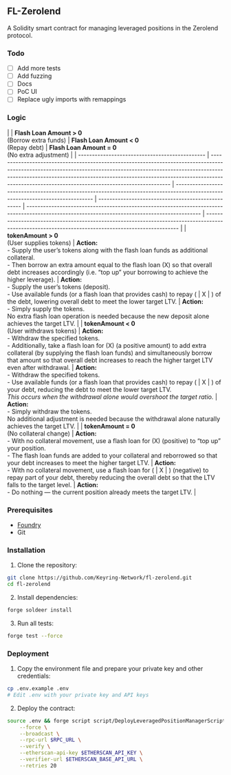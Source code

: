 ## FL-Zerolend

A Solidity smart contract for managing leveraged positions in the Zerolend protocol.

### Todo

- [ ] Add more tests
- [ ] Add fuzzing
- [ ] Docs
- [ ] PoC UI
- [ ] Replace ugly imports with remappings

### Logic

|                                                | **Flash Loan Amount > 0**<br>(Borrow extra funds)                                                                                                                                                                                                                                                         | **Flash Loan Amount < 0**<br>(Repay debt)                                                                                      | **Flash Loan Amount = 0**<br>(No extra adjustment) |
| ---------------------------------------------- | --------------------------------------------------------------------------------------------------------------------------------------------------------------------------------------------------------------------------------------------------------------------------------------------------------- | ------------------------------------------------------------------------------------------------------------------------------ | -------------------------------------------------- | --------------------------------------------------------------------------------------------------------------------------------------------- | -------------------------------------------------------------------------------------------------------------------------------------------------- |
| **tokenAmount > 0**<br>(User supplies tokens)  | **Action:**<br>- Supply the user’s tokens along with the flash loan funds as additional collateral.<br>- Then borrow an extra amount equal to the flash loan \(X\) so that overall debt increases accordingly (i.e. “top up” your borrowing to achieve the higher leverage).                              | **Action:**<br>- Supply the user’s tokens (deposit).<br>- Use available funds (or a flash loan that provides cash) to repay \( | X                                                  | \) of the debt, lowering overall debt to meet the lower target LTV.                                                                           | **Action:**<br>- Simply supply the tokens.<br>No extra flash loan operation is needed because the new deposit alone achieves the target LTV.       |
| **tokenAmount < 0**<br>(User withdraws tokens) | **Action:**<br>- Withdraw the specified tokens.<br>- Additionally, take a flash loan for \(X\) (a positive amount) to add extra collateral (by supplying the flash loan funds) and simultaneously borrow that amount so that overall debt increases to reach the higher target LTV even after withdrawal. | **Action:**<br>- Withdraw the specified tokens.<br>- Use available funds (or a flash loan that provides cash) to repay \(      | X                                                  | \) of your debt, reducing the debt to meet the lower target LTV.<br>_This occurs when the withdrawal alone would overshoot the target ratio._ | **Action:**<br>- Simply withdraw the tokens.<br>No additional adjustment is needed because the withdrawal alone naturally achieves the target LTV. |
| **tokenAmount = 0**<br>(No collateral change)  | **Action:**<br>- With no collateral movement, use a flash loan for \(X\) (positive) to “top up” your position.<br>- The flash loan funds are added to your collateral and reborrowed so that your debt increases to meet the higher target LTV.                                                           | **Action:**<br>- With no collateral movement, use a flash loan for \(                                                          | X                                                  | \) (negative) to repay part of your debt, thereby reducing the overall debt so that the LTV falls to the target level.                        | **Action:**<br>- Do nothing — the current position already meets the target LTV.                                                                   |

### Prerequisites

- [Foundry](https://book.getfoundry.sh/getting-started/installation)
- Git

### Installation

1. Clone the repository:

```bash
git clone https://github.com/Keyring-Network/fl-zerolend.git
cd fl-zerolend
```

2. Install dependencies:

```bash
forge soldeer install
```

3. Run all tests:

```bash
forge test --force
```

### Deployment

1. Copy the environment file and prepare your private key and other credentials:

```bash
cp .env.example .env
# Edit .env with your private key and API keys
```

2. Deploy the contract:

```bash
source .env && forge script script/DeployLeveragedPositionManagerScript.sol \
    --force \
    --broadcast \
    --rpc-url $RPC_URL \
    --verify \
    --etherscan-api-key $ETHERSCAN_API_KEY \
    --verifier-url $ETHERSCAN_BASE_API_URL \
    --retries 20
```
